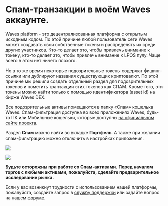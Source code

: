 # Спам-транзакции в моём Waves аккаунте.

Waves platform - это децентрализованная платформа с открытым исходным кодом. По этой причине любой пользователь сети Waves может создавать свои собственные токены и распределять их среди других участников. Кто-то делает это, чтобы привлечь внимание к токену, кто-то делает это, чтобы привлечь внимание к LPOS пулу. Чаще всего в этом нет ничего плохого.

Но в то же время некоторые подозрительные токены содержат фишинг-ссылки или дублируют названия существующих криптовалют. По этой причине мы решили создать отдельный раздел для подозрительных токенов и пометить транзакции этих токенов как СПАМ. Кроме того, эти токены можно найти только с помощью идентификатора (asset id) на бирже Waves DEX.

Все подозрительные активы помещаются в папку «Спам» кошелька Waves. Спам-фильтрация доступна во всех приложениях Waves, будь-то ПК или Мобильные кошельки, которые доступны [на официальном сайте проекта](https://wavesplatform.com/product).

Раздел **Спам** можно найти во вкладке **Портфель**. А также при желании спам-фильтрацию можно отключить в настройках приложения.

![](/_assets/spam_tx_01.png)

![](/_assets/spam_tx_02.png)

**Будьте осторожны при работе со Спам-активами.**
**Перед началом торгов с любыми активами, пожалуйста, сделайте предварительное исследование рынка.**

Если у вас возникнут трудности с использованием нашей платформы, пожалуйста, создайте запрос в [службу поддержки](https://support.wavesplatform.com/) или задайте вопрос на нашем [форуме](https://forum.wavesplatform.com/).
